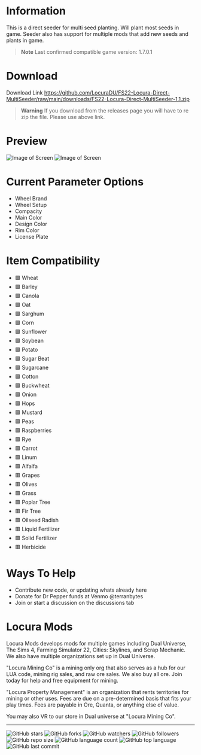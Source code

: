 # Information
This is a direct seeder for multi seed planting. Will plant most seeds in game. Seeder also has support for multiple mods that add new seeds and plants in game.
> **Note**
> Last confirmed compatible game version: 1.7.0.1

# Download
Download Link https://github.com/LocuraDU/FS22-Locura-Direct-MultiSeeder/raw/main/downloads/FS22-Locura-Direct-MultiSeeder-1.1.zip
> **Warning**
> If you download from the releases page you will have to re zip the file. Please use above link.

# Preview
![Image of Screen](images/Screenshot%20(176).png?raw=true)
![Image of Screen](images/Screenshot%20(177).png?raw=true)

# Current Parameter Options
- Wheel Brand
- Wheel Setup
- Compacity
- Main Color
- Design Color
- Rim Color
- License Plate

# Item Compatibility
- :green_square: Wheat
- :green_square: Barley
- :green_square: Canola
- :green_square: Oat
- :green_square: Sarghum
- :green_square: Corn
- :green_square: Sunflower
- :green_square: Soybean
- :green_square: Potato
- :green_square: Sugar Beat
- :green_square: Sugarcane
- :green_square: Cotton
- :green_square: Buckwheat
- :green_square: Onion
- :green_square: Hops
- :green_square: Mustard
- :green_square: Peas
- :green_square: Raspberries
- :green_square: Rye
- :green_square: Carrot
- :green_square: Linum
- :green_square: Alfalfa
- :red_square: Grapes
- :red_square: Olives
- :green_square: Grass
- :green_square: Poplar Tree
- :red_square: Fir Tree
- :green_square: Oilseed Radish
- :red_square: Liquid Fertilizer
- :green_square: Solid Fertilizer
- :red_square: Herbicide

# Ways To Help
- Contribute new code, or updating whats already here
- Donate for Dr Pepper funds at Venmo @terranbytes
- Join or start a discussion on the discussions tab

# Locura Mods
Locura Mods develops mods for multiple games including Dual Universe, The Sims 4, Farming Simulator 22, Cities: Skylines, and Scrap Mechanic. We also have multiple organizations set up in Dual Universe.

"Locura Mining Co" is a mining only org that also serves as a hub for our LUA code, mining rig sales, and raw ore sales. We also buy all ore. Join today for help and free equipment for mining.

"Locura Property Management" is an organization that rents territories for mining or other uses. Fees are due on a pre-determined basis that fits your play times. Fees are payable in Ore, Quanta, or anything else of value.

You may also VR to our store in Dual universe at "Locura Mining Co".  

---

![GitHub stars](https://img.shields.io/github/stars/LocuraDU/FS22-Locura-Direct-MultiSeeder?style=plastic)
![GitHub forks](https://img.shields.io/github/forks/LocuraDU/FS22-Locura-Direct-MultiSeeder?style=plastic)
![GitHub watchers](https://img.shields.io/github/watchers/LocuraDU/FS22-Locura-Direct-MultiSeeder?style=plastic)
![GitHub followers](https://img.shields.io/github/followers/LocuraDU?style=plastic)
![GitHub repo size](https://img.shields.io/github/repo-size/LocuraDU/FS22-Locura-Direct-MultiSeeder?style=plastic)
![GitHub language count](https://img.shields.io/github/languages/count/LocuraDU/FS22-Locura-Direct-MultiSeeder?style=plastic)
![GitHub top language](https://img.shields.io/github/languages/top/LocuraDU/FS22-Locura-Direct-MultiSeeder?style=plastic)
![GitHub last commit](https://img.shields.io/github/last-commit/LocuraDU/FS22-Locura-Direct-MultiSeeder?color=red&style=plastic)
